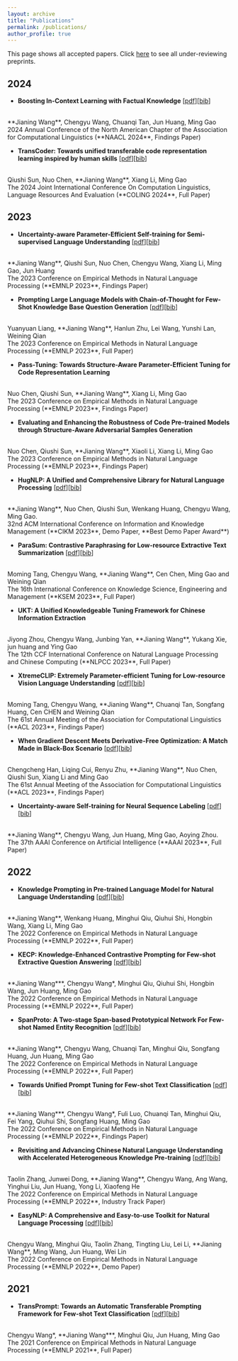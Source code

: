 ```yaml
---
layout: archive
title: "Publications"
permalink: /publications/
author_profile: true
---
```


<!-- {% if author.googlescholar %}
  You can also find my articles on <u><a href="{{author.googlescholar}}">my Google Scholar profile</a>.</u>
{% endif %}

{% include base_path %}

{% for post in site.publications reversed %}
  {% include archive-single.html %}
{% endfor %} -->

This page shows all accepted papers. Click [here](./preprints.md) to see all under-reviewing preprints.

## 2024

- **Boosting In-Context Learning with Factual Knowledge** [[pdf](https://arxiv.org/pdf/2309.14771.pdf)][[bib](https://dblp.dagstuhl.de/rec/journals/corr/abs-2309-14771.html?view=bibtex)]
<br>
**Jianing Wang**, Chengyu Wang, Chuanqi Tan, Jun Huang, Ming Gao
<br> 2024 Annual Conference of the North American Chapter of the Association for Computational Linguistics (**NAACL 2024**, Findings Paper)

- **TransCoder: Towards unified transferable code representation learning inspired by human skills** [[pdf](https://arxiv.org/pdf/2306.07285.pdf)][[bib](https://dblp.dagstuhl.de/rec/journals/corr/abs-2306-07285.html?view=bibtex)]
<br>
Qiushi Sun, Nuo Chen, **Jianing Wang**, Xiang Li, Ming Gao
<br> The 2024 Joint International Conference On Computation Linguistics, Language
Resources And Evaluation (**COLING 2024**, Full Paper)

## 2023

- **Uncertainty-aware Parameter-Efficient Self-training for Semi-supervised Language Understanding** [[pdf](https://arxiv.org/pdf/2310.13022.pdf)][[bib](https://dblp.org/rec/journals/corr/abs-2310-13022.html?view=bibtex)]
<br>
**Jianing Wang**, Qiushi Sun, Nuo Chen, Chengyu Wang, Xiang Li, Ming Gao, Jun Huang
<br>
The 2023 Conference on Empirical Methods in Natural Language Processing (**EMNLP 2023**, Findings Paper)


- **Prompting Large Language Models with Chain-of-Thought for Few-Shot Knowledge Base Question Generation** [[pdf](https://arxiv.org/pdf/2310.08395.pdf)][[bib](https://dblp.org/rec/journals/corr/abs-2310-08395.html?view=bibtex)]
<br>
Yuanyuan Liang, **Jianing Wang**, Hanlun Zhu, Lei Wang, Yunshi Lan, Weining Qian
<br>
The 2023 Conference on Empirical Methods in Natural Language Processing (**EMNLP 2023**, Full Paper)


- **Pass-Tuning: Towards Structure-Aware Parameter-Efficient Tuning for Code Representation Learning** 
<br>
Nuo Chen, Qiushi Sun, **Jianing Wang**, Xiang Li, Ming Gao
<br>
The 2023 Conference on Empirical Methods in Natural Language Processing (**EMNLP 2023**, Findings Paper)


- **Evaluating and Enhancing the Robustness of Code Pre-trained Models through Structure-Aware Adversarial Samples Generation** 
<br>
Nuo Chen, Qiushi Sun, **Jianing Wang**, Xiaoli Li, Xiang Li, Ming Gao
<br>
The 2023 Conference on Empirical Methods in Natural Language Processing (**EMNLP 2023**, Findings Paper)


- **HugNLP: A Unified and Comprehensive Library for Natural Language Processing** [[pdf](https://arxiv.org/pdf/2302.14286)][[bib](https://dblp.org/rec/journals/corr/abs-2302-14286.html?view=bibtex)]
<br>
**Jianing Wang**, Nuo Chen, Qiushi Sun, Wenkang Huang, Chengyu Wang, Ming Gao.
<br>
32nd ACM International Conference on Information and Knowledge Management (**CIKM 2023**, Demo Paper, **Best Demo Paper Award**)


- **ParaSum: Contrastive Paraphrasing for Low-resource Extractive Text Summarization** [[pdf](https://link.springer.com/chapter/10.1007/978-3-031-40289-0_9)][[bib](https://dblp.org/rec/conf/ksem/TangWWCGQ23.html?view=bibtex)]
<br>
Moming Tang, Chengyu Wang, **Jianing Wang**, Cen Chen, Ming Gao and Weining Qian
<br>
The 16th International Conference on Knowledge Science, Engineering and Management (**KSEM 2023**, Full Paper)


- **UKT: A Unified Knowledgeable Tuning Framework for Chinese Information Extraction**
<br>
Jiyong Zhou, Chengyu Wang, Junbing Yan, **Jianing Wang**, Yukang Xie, jun huang and Ying Gao
<br>
The 12th CCF International Conference on Natural Language Processing and Chinese Computing (**NLPCC 2023**, Full Paper)


- **XtremeCLIP: Extremely Parameter-efficient Tuning for Low-resource Vision Language Understanding** [[pdf](https://aclanthology.org/2023.findings-acl.397.pdf)][[bib](https://dblp.org/rec/conf/acl/Tang0WTHCQ23.html?view=bibtex)]
<br>
Moming Tang, Chengyu Wang, **Jianing Wang**, Chuanqi Tan, Songfang Huang, Cen CHEN and Weining Qian
<br>
The 61st Annual Meeting of the Association for Computational Linguistics (**ACL 2023**, Findings Paper)

- **When Gradient Descent Meets Derivative-Free Optimization: A Match Made in Black-Box Scenario** [[pdf](https://aclanthology.org/2023.findings-acl.55.pdf)][[bib](https://dblp.org/rec/conf/acl/0004CZWCSLG23.html?view=bibtex)]
<br>
Chengcheng Han, Liqing Cui, Renyu Zhu, **Jianing Wang**, Nuo Chen, Qiushi Sun, Xiang Li and Ming Gao
<br>
The 61st Annual Meeting of the Association for Computational Linguistics (**ACL 2023**, Findings Paper)

- **Uncertainty-aware Self-training for Neural Sequence Labeling** [[pdf](https://arxiv.org/pdf/2302.08659)][[bib](https://dblp.org/rec/journals/corr/abs-2302-08659.html?view=bibtex)]
<br>
**Jianing Wang**, Chengyu Wang, Jun Huang, Ming Gao, Aoying Zhou.
<br>
The 37th AAAI Conference on Artificial Intelligence (**AAAI 2023**, Full Paper)

## 2022

- **Knowledge Prompting in Pre-trained Language Model for Natural Language Understanding** [[pdf](https://aclanthology.org/2022.emnlp-main.207.pdf)][[bib](https://aclanthology.org/2022.emnlp-main.207.bib)]
<br>
**Jianing Wang**, Wenkang Huang, Minghui Qiu, Qiuhui Shi, Hongbin Wang, Xiang Li, Ming Gao
<br>
The 2022 Conference on Empirical Methods in Natural Language Processing (**EMNLP 2022**, Full Paper)

<!-- <br> -->

- **KECP: Knowledge-Enhanced Contrastive Prompting for Few-shot Extractive Question Answering** [[pdf](https://aclanthology.org/2022.emnlp-main.206.pdf)][[bib](https://aclanthology.org/2022.emnlp-main.206.bib)]
<br>
**Jianing Wang***, Chengyu Wang*, Minghui Qiu, Qiuhui Shi, Hongbin Wang, Jun Huang, Ming Gao
<br>
The 2022 Conference on Empirical Methods in Natural Language Processing (**EMNLP 2022**, Full Paper)

<!-- <br> -->

- **SpanProto: A Two-stage Span-based Prototypical Network For Few-shot Named Entity Recognition** [[pdf](https://aclanthology.org/2022.emnlp-main.227.pdf)][[bib](https://aclanthology.org/2022.emnlp-main.227.bib)]
<br>
**Jianing Wang**, Chengyu Wang, Chuanqi Tan, Minghui Qiu, Songfang Huang, Jun Huang, Ming Gao
<br>
The 2022 Conference on Empirical Methods in Natural Language Processing (**EMNLP 2022**, Full Paper)

<!-- <br> -->

- **Towards Unified Prompt Tuning for Few-shot Text Classification** [[pdf](https://aclanthology.org/2022.findings-emnlp.37.pdf)][[bib](https://aclanthology.org/2022.emnlp-main.37.bib)]
<br>
**Jianing Wang***, Chengyu Wang*, Fuli Luo, Chuanqi Tan, Minghui Qiu, Fei Yang, Qiuhui Shi, Songfang Huang, Ming Gao
<br>
The 2022 Conference on Empirical Methods in Natural Language Processing (**EMNLP 2022**, Findings Paper)

<!-- <br> -->

- **Revisiting and Advancing Chinese Natural Language Understanding with Accelerated Heterogeneous Knowledge Pre-training** [[pdf](https://aclanthology.org/2022.emnlp-industry.57.pdf)][[bib](https://dblp.org/rec/conf/emnlp/ZhangDWWWLHLH22.html?view=bibtex)]
<br>
Taolin Zhang, Junwei Dong, **Jianing Wang**, Chengyu Wang, Ang Wang, Yinghui Liu, Jun Huang, Yong Li, Xiaofeng He
<br>
The 2022 Conference on Empirical Methods in Natural Language Processing (**EMNLP 2022**, Industry Track Paper)

<!-- <br> -->

- **EasyNLP: A Comprehensive and Easy-to-use Toolkit for Natural Language Processing** [[pdf](https://aclanthology.org/2022.emnlp-demos.3.pdf)][[bib](https://dblp.org/rec/conf/emnlp/WangQZLLWWHL22.html?view=bibtex)] 
<br>
Chengyu Wang, Minghui Qiu, Taolin Zhang, Tingting Liu, Lei Li, **Jianing Wang**, Ming Wang, Jun Huang, Wei Lin
<br>
The 2022 Conference on Empirical Methods in Natural Language Processing (**EMNLP 2022**, Demo Paper)

## 2021

- **TransPrompt: Towards an Automatic Transferable Prompting Framework for Few-shot Text Classification** [[pdf](https://aclanthology.org/2021.emnlp-main.221.pdf)][[bib](https://aclanthology.org/2021.emnlp-main.221.bib)]
<br>
Chengyu Wang*, **Jianing Wang***, Minghui Qiu, Jun Huang, Ming Gao
<br>
The 2021 Conference on Empirical Methods in Natural Language Processing (**EMNLP 2021**, Full Paper)
